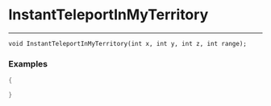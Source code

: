 # InstantTeleportInMyTerritory
---
```
void InstantTeleportInMyTerritory(int x, int y, int z, int range);
```

### Examples
```cpp - C++
{

}
```
